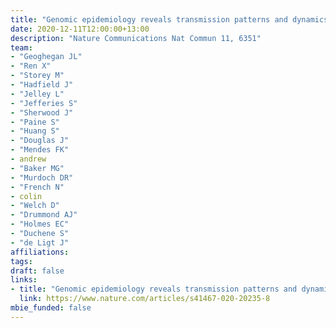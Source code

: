 ```yaml
---
title: "Genomic epidemiology reveals transmission patterns and dynamics of SARS-CoV-2 in Aotearoa New Zealand"
date: 2020-12-11T12:00:00+13:00
description: "Nature Communications Nat Commun 11, 6351"
team:
- "Geoghegan JL"
- "Ren X"
- "Storey M"
- "Hadfield J"
- "Jelley L"
- "Jefferies S"
- "Sherwood J"
- "Paine S"
- "Huang S"
- "Douglas J"
- "Mendes FK"
- andrew
- "Baker MG"
- "Murdoch DR"
- "French N"
- colin
- "Welch D"
- "Drummond AJ"
- "Holmes EC"
- "Duchene S"
- "de Ligt J"
affiliations:
tags:
draft: false
links:
- title: "Genomic epidemiology reveals transmission patterns and dynamics of SARS-CoV-2 in Aotearoa New Zealand"
  link: https://www.nature.com/articles/s41467-020-20235-8
mbie_funded: false
---
```

